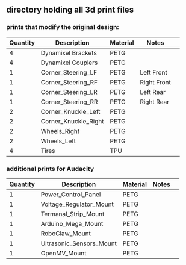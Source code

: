 ## directory holding all 3d print files 

### prints that modify the original design:

| Quantity | Description | Material | Notes |  |
| --- | --- | --- | --- | --- |
| 4 | Dynamixel Brackets | PETG |||
| 4 | Dynamixel Couplers | PETG |||
| 1 | Corner_Steering_LF | PETG | Left Front ||
| 1 | Corner_Steering_RF | PETG | Right Front ||
| 1 | Corner_Steering_LR | PETG | Left Rear ||
| 1 | Corner_Steering_RR | PETG | Right Rear ||
| 2 | Corner_Knuckle_Left | PETG |||
| 2 | Corner_Knuckle_Right | PETG |||
| 2 | Wheels_Right | PETG |||
| 2 | Wheels_Left | PETG |||
| 4 | Tires | TPU |||


### additional prints for Audacity
| Quantity | Description | Material | Notes |  |
| --- | --- | --- | --- | --- |
| 1 | Power_Control_Panel | PETG |||
| 1 | Voltage_Regulator_Mount | PETG |||
| 1 | Termanal_Strip_Mount | PETG |||
| 1 | Arduino_Mega_Mount | PETG |||
| 1 | RoboClaw_Mount | PETG |||
| 1 | Ultrasonic_Sensors_Mount | PETG |||
| 1 | OpenMV_Mount | PETG |||

